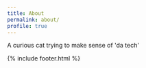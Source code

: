 ```yaml
---
title: About
permalink: about/
profile: true
---
```



A curious cat trying to make sense of 'da tech'


{% include footer.html %}
